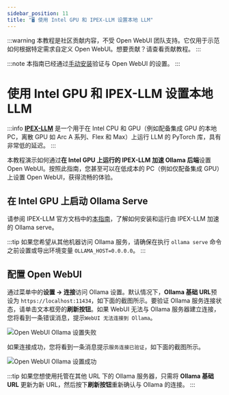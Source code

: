 ```yaml
---
sidebar_position: 11
title: "🖥️ 使用 Intel GPU 和 IPEX-LLM 设置本地 LLM"
---
```


:::warning
本教程是社区贡献内容，不受 Open WebUI 团队支持。它仅用于示范如何根据特定需求自定义 Open WebUI。想要贡献？请查看贡献教程。
:::

:::note
本指南已经通过[手动安装](/getting-started/index.md)验证与 Open WebUI 的设置。
:::

# 使用 Intel GPU 和 IPEX-LLM 设置本地 LLM

:::info
[**IPEX-LLM**](https://github.com/intel-analytics/ipex-llm) 是一个用于在 Intel CPU 和 GPU（例如配备集成 GPU 的本地 PC，离散 GPU 如 Arc A 系列、Flex 和 Max）上运行 LLM 的 PyTorch 库，具有非常低的延迟。
:::

本教程演示如何通过**在 Intel GPU 上运行的 IPEX-LLM 加速 Ollama 后端**设置 Open WebUI。按照此指南，您甚至可以在低成本的 PC（例如仅配备集成 GPU）上设置 Open WebUI，获得流畅的体验。

## 在 Intel GPU 上启动 Ollama Serve

请参阅 IPEX-LLM 官方文档中的[本指南](https://ipex-llm.readthedocs.io/en/latest/doc/LLM/Quickstart/ollama_quickstart.html)，了解如何安装和运行由 IPEX-LLM 加速的 Ollama serve。

:::tip
如果您希望从其他机器访问 Ollama 服务，请确保在执行 `ollama serve` 命令之前设置或导出环境变量 `OLLAMA_HOST=0.0.0.0`。
:::

## 配置 Open WebUI

通过菜单中的**设置 -> 连接**访问 Ollama 设置。默认情况下，**Ollama 基础 URL**预设为 ``https://localhost:11434``，如下面的截图所示。要验证 Ollama 服务连接状态，请单击文本框旁的**刷新按钮**。如果 WebUI 无法与 Ollama 服务器建立连接，您将看到一条错误消息，提示`WebUI 无法连接到 Ollama`。

![Open WebUI Ollama 设置失败](https://llm-assets.readthedocs.io/en/latest/_images/open_webui_settings_0.png)

如果连接成功，您将看到一条消息提示`服务连接已验证`，如下面的截图所示。

![Open WebUI Ollama 设置成功](https://llm-assets.readthedocs.io/en/latest/_images/open_webui_settings.png)

:::tip
如果您想使用托管在其他 URL 下的 Ollama 服务器，只需将 **Ollama 基础 URL** 更新为新 URL，然后按下**刷新按钮**重新确认与 Ollama 的连接。
:::
